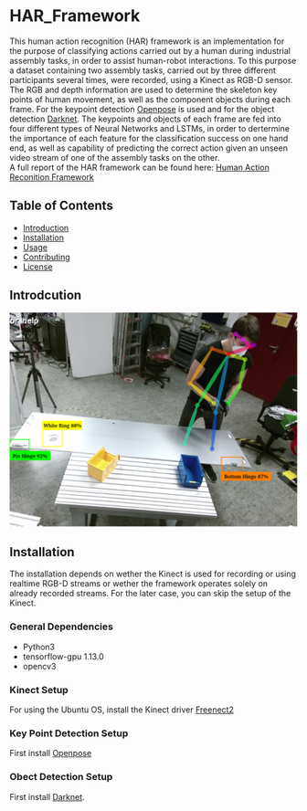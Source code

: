 # HAR_Framework


This human action recognition (HAR) framework is an implementation for the purpose of classifying actions carried out by a human during industrial assembly tasks, in order to assist human-robot interactions.
To this purpose a dataset containing two assembly tasks, carried out by three different participants several times, were recorded, using a Kinect as RGB-D sensor. The RGB and depth information are used to determine the skeleton key points of human movement, as well as the component objects during each frame. For the keypoint detection [Openpose](https://github.com/CMU-Perceptual-Computing-Lab/openpose) is used and for the object detection [Darknet](https://github.com/pjreddie/darknet). The keypoints and objects of each frame are fed into four different types of Neural Networks and LSTMs, in order to dertermine the importance of each feature for the classification success on one hand end, as well as capability of predicting the correct action given an unseen video stream of one of the assembly tasks on the other.\
A full report of the HAR framework can be found here: [Human Action Reconition Framework](https://github.com/Kyrake/3D-Human-Pose-Estimation/blob/main/report/Human_Action_Recognition.pdf)



## Table of Contents

- [Introduction](#introduction)
- [Installation](#installation)
- [Usage](#usage)
- [Contributing](#contributing)
- [License](#license)

## Introdcution

<p align="center">
<img src="report/Setup.png">
</p>

## Installation

The installation depends on wether the Kinect is used for recording or using realtime RGB-D streams or wether the framework operates solely on already recorded streams.
For the later case, you can skip the setup of the Kinect. 

### General Dependencies
* Python3
* tensorflow-gpu 1.13.0
* opencv3

### Kinect Setup
For using the Ubuntu OS, install the Kinect driver [Freenect2]([https://github.com/CMU-Perceptual-Computing-Lab/openpose](https://github.com/OpenKinect/libfreenect2))

### Key Point Detection Setup
First install [Openpose](https://github.com/CMU-Perceptual-Computing-Lab/openpose)

### Obect Detection Setup 
First install [Darknet](https://github.com/pjreddie/darknet).





  
